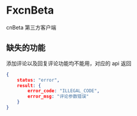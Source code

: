 # FxcnBeta

cnBeta 第三方客户端

## 缺失的功能

添加评论以及回复评论功能均不能用，对应的 api 返回

``` json
{
	status: "error",
	result: {
		error_code: "ILLEGAL_CODE",
		error_msg: "评论参数错误"
	}
}
```